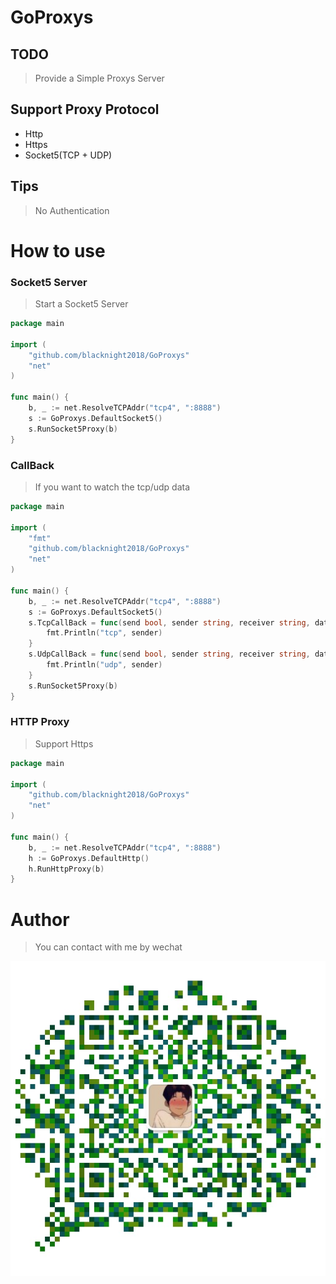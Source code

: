 # GoProxys

## TODO

> Provide a Simple Proxys Server

## Support Proxy Protocol

- Http
- Https
- Socket5(TCP + UDP)

## Tips

> No Authentication

# How to use

### Socket5 Server

> Start a Socket5 Server

```go
package main

import (
	"github.com/blacknight2018/GoProxys"
	"net"
)

func main() {
	b, _ := net.ResolveTCPAddr("tcp4", ":8888")
	s := GoProxys.DefaultSocket5()
	s.RunSocket5Proxy(b)
}
```

### CallBack

> If you want to watch the tcp/udp data

```go
package main

import (
	"fmt"
	"github.com/blacknight2018/GoProxys"
	"net"
)

func main() {
	b, _ := net.ResolveTCPAddr("tcp4", ":8888")
	s := GoProxys.DefaultSocket5()
	s.TcpCallBack = func(send bool, sender string, receiver string, data []byte, dataLen int) {
		fmt.Println("tcp", sender)
	}
	s.UdpCallBack = func(send bool, sender string, receiver string, data []byte, dataLen int) {
		fmt.Println("udp", sender)
	}
	s.RunSocket5Proxy(b)
}

```

### HTTP Proxy

> Support Https

```go
package main

import (
	"github.com/blacknight2018/GoProxys"
	"net"
)

func main() {
	b, _ := net.ResolveTCPAddr("tcp4", ":8888")
	h := GoProxys.DefaultHttp()
	h.RunHttpProxy(b)
}

```

# Author

> You can contact with me by wechat
>
![avatar](images/contact.jpg)